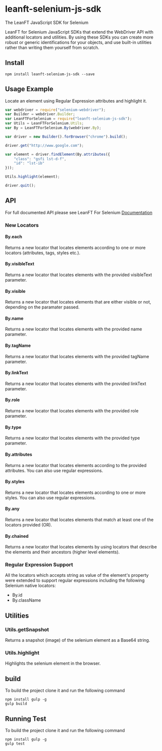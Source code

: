 # leanft-selenium-js-sdk

The LeanFT JavaScript SDK for Selenium


LeanFT for Selenium JavaScript SDKs that extend the WebDriver API with additional locators and utilities. By using these SDKs you can create more robust or generic identifications for your objects, and use built-in utilities rather than writing them yourself from scratch.

## Install

```
npm install leanft-selenium-js-sdk --save
```

## Usage Example

Locate an element using Regular Expression attributes and highlight it.

```js
var webdriver = require("selenium-webdriver");
var Builder = webdriver.Builder;
var LeanFTForSelenium = require("leanft-selenium-js-sdk");
var Utils = LeanFTForSelenium.Utils;
var By = LeanFTForSelenium.By(webdriver.By);

var driver = new Builder().forBrowser("chrome").build();

driver.get("http://www.google.com");

var element = driver.findElement(By.attributes({
	"class": "gsfi lst-d-f",
	"id": "lst-ib"
}));

Utils.highlight(element);

driver.quit();
```

## API

For full documented API please see LeanFT For Selenium  [Documentation](https://admhelp.microfocus.com/leanft/en/latest/HelpCenter/Content/JS4S_SDK/top-Selenium-JS.htm)

### New Locators
#### By.each

Returns a new locator that locates elements according to one or more locators (attributes, tags, styles etc.).

#### By.visibleText

Returns a new locator that locates elements with the provided visibleText parameter.

#### By.visible

Returns a new locator that locates elements that are either visible or not, depending on the paramater passed.

#### By.name

Returns a new locator that locates elements with the provided name parameter.

#### By.tagName

Returns a new locator that locates elements with the provided tagName parameter.

#### By.linkText

Returns a new locator that locates elements with the provided linkText parameter.

#### By.role

Returns a new locator that locates elements with the provided role parameter.

#### By.type

Returns a new locator that locates elements with the provided type parameter.

#### By.attributes

Returns a new locator that locates elements according to the provided attributes. You can also use regular expressions.

#### By.styles

Returns a new locator that locates elements according to one or more styles. You can also use regular expressions.

#### By.any

Returns a new locator that locates elements that match at least one of the locators provided (OR).

#### By.chained

Returns a new locator that locates elements by using locators that describe the elements and their ancestors (higher level elements).

### Regular Expression Support

All the locators which accepts string as value of the element's property were extended to support regular expressions including the following Selenium native locators:

* By.id
* By.className

## Utilities

### Utils.getSnapshot

Returns a snapshot (image) of the selenium element as a Base64 string.

### Utils.highlight

Highlights the selenium element in the browser.


## build

To build the project clone it and run the following command

```
npm install gulp -g
gulp build
```

## Running Test

To build the project clone it and run the following command

```
npm install gulp -g
gulp test
```
